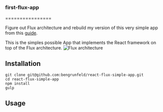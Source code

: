 ### first-flux-app
================

Figure out Flux architecture and rebuild my version of this very simple app from this [guide](https://www.youtube.com/watch?v=o5E894TmHJg).  

This is the simples possible App that implements the React framework on top of the Flux architecture.
![Flux architecture](https://facebook.github.io/flux/img/flux-simple-f8-diagram-explained-1300w.png)

## Installation

    git clone git@github.com:bengrunfeld/react-flux-simple-app.git
    cd react-flux-simple-app
    npm install
    gulp

## Usage
